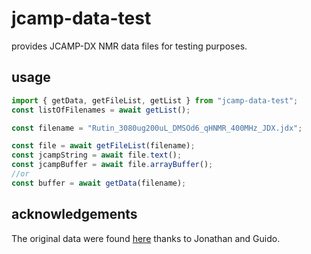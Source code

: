 # jcamp-data-test

provides JCAMP-DX NMR data files for testing purposes.

## usage

```js
import { getData, getFileList, getList } from "jcamp-data-test";
const listOfFilenames = await getList();

const filename = "Rutin_3080ug200uL_DMSOd6_qHNMR_400MHz_JDX.jdx";

const file = await getFileList(filename);
const jcampString = await file.text();
const jcampBuffer = await file.arrayBuffer();
//or
const buffer = await getData(filename);
```

## acknowledgements

The original data were found [here](https://dataverse.harvard.edu/dataset.xhtml?persistentId=doi:10.7910/DVN/ZAZDNM) thanks to Jonathan and Guido.
